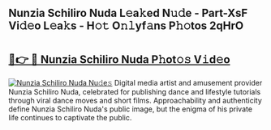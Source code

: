 ## Nunzia Schiliro Nuda L𝚎a𝚔ed N𝚞𝚍e - Part-XsF Vi𝚍𝚎o L𝚎a𝚔s - H𝚘𝚝 O𝚗𝚕yf𝚊ns P𝚑𝚘tos 2qHrO

# <h2><a href="http://kf8yjz.oniu.top/?m=Nunzia+Schiliro+Nuda">🔗👉 🔴 Nunzia Schiliro Nuda P𝚑ot𝚘𝚜 V𝚒d𝚎o</a></h2>

[![Nunzia Schiliro Nuda Nu𝚍e𝚜](https://i.imgur.com/0qMVB7G.gif)](http://kf8yjz.oniu.top/?m=Nunzia+Schiliro+Nuda)
Digital media artist and amusement provider Nunzia Schiliro Nuda, celebrated for publishing dance and lifestyle tutorials through viral dance moves and short films. Approachability and authenticity define Nunzia Schiliro Nuda's public image, but the enigma of his private life continues to captivate the public.  
